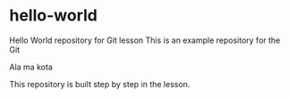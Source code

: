 # hello-world
Hello World repository for Git lesson
This is an example repository for the Git

Ala ma kota

This repository is built step by step in the lesson.
